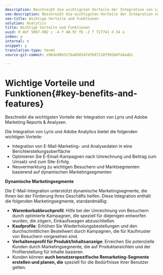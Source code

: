 ```yaml
---
description: Beschreibt die wichtigsten Vorteile der Integration von Lyris und Adobe Marketing Reports & Analysen.
seo-description: Beschreibt die wichtigsten Vorteile der Integration von Lyris und Adobe Marketing Reports & Analysen.
seo-title: Wichtige Vorteile und Funktionen
solution: Analytics
title: Wichtige Vorteile und Funktionen
uuid: 0 def 5067-902 c -4 f 48-97 fb -2 f 727741 d 34 a
index: y
internal: n
snippet: y
translation-type: tm+mt
source-git-commit: e96de98b3176a05654fdf697210f992b0fd4adb1

---
```



# Wichtige Vorteile und Funktionen{#key-benefits-and-features}

Beschreibt die wichtigsten Vorteile der Integration von Lyris und Adobe Marketing Reports &amp; Analysen.

Die Integration von Lyris und Adobe Analytics bietet die folgenden wichtigen Vorteile:

* Integration von E-Mail-Marketing- und Analysedaten in eine Berichterstellungsoberfläche
* Optimieren Sie E-Email-Kampagnen nach Umrechnung und Beitrag zum Umsatz und zum Site-Erfolg.
* Neuvermarktung zu wichtigen Besuchern und Marktsegmenten basierend auf dynamischen Marketingsegmenten

**Dynamische Marketingsegmente**

Die E-Mail-Integration unterstützt dynamische Marketingsegmente, die Ihnen bei der Förderung Ihres Geschäfts helfen. Diese Integration enthält die folgenden Marketingsegmente, standardmäßig:

* **Warenkorbabbruchprofil**: Hilfe bei der Umrechnung von Besuchern durch optimierte Kampagnen, die speziell für diejenigen entworfen wurden, die zögern, Einkaufswagen abzuschließen
* **Kaufprofile**: Erhöhen Sie Wiederholungsbestellungen und den durchschnittlichen Bestellwert durch Kampagnen, die für Kaufmuster von Besuchern vorgesehen sind.
* **Verhaltensprofil für Produkt/Inhaltsanzeige**: Erreichen Sie potenzielle Kunden durch Marketingsegmente, die auf Produktansichten und der Profilerstellung für Inhalte basieren.
* Kunden können **auch benutzerspezifische Remarketing-Segmente erstellen und planen, die** speziell für die Bedürfnisse ihrer Benutzer gelten.

